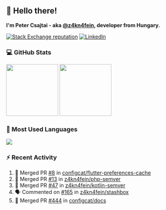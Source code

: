 ## 👋 Hello there!

**I'm Peter Csajtai - aka [@z4kn4fein](https://github.com/z4kn4fein), developer from Hungary.**

[![Stack Exchange reputation](https://img.shields.io/stackexchange/stackoverflow/r/8700582?color=orange&label=reputation&logo=stackoverflow&style=for-the-badge)](https://stackoverflow.com/users/8700582)
[![LinkedIn](https://img.shields.io/badge/linkedin-%230077B5.svg?style=for-the-badge&logo=linkedin&logoColor=white)](https://www.linkedin.com/in/csajtai-p%C3%A9ter-45395341/)

### 💻 GitHub Stats

<div>
  <img height="140px" src="https://github-readme-stats-pcsajtai.vercel.app/api?username=z4kn4fein&show_icons=true&hide_border=true&count_private=true&custom_title=Stats&theme=dracula&line_height=24&hide_title=true">
  <img height="140px" src="https://streak-stats.demolab.com?user=z4kn4fein&theme=dracula&hide_border=true">
  
</div>

### :toolbox: Most Used Languages

<img src="https://github-readme-stats-pcsajtai.vercel.app/api/top-langs/?username=z4kn4fein&theme=dracula&hide_border=true&layout=compact&langs_count=8&hide_title=true">

### :zap: Recent Activity

<!--START_SECTION:activity-->
1. 🎉 Merged PR [#8](https://github.com/configcat/flutter-preferences-cache/pull/8) in [configcat/flutter-preferences-cache](https://github.com/configcat/flutter-preferences-cache)
2. 🎉 Merged PR [#13](https://github.com/z4kn4fein/php-semver/pull/13) in [z4kn4fein/php-semver](https://github.com/z4kn4fein/php-semver)
3. 🎉 Merged PR [#47](https://github.com/z4kn4fein/kotlin-semver/pull/47) in [z4kn4fein/kotlin-semver](https://github.com/z4kn4fein/kotlin-semver)
4. 🗣 Commented on [#165](https://github.com/z4kn4fein/stashbox/issues/165#issuecomment-2137612607) in [z4kn4fein/stashbox](https://github.com/z4kn4fein/stashbox)
5. 🎉 Merged PR [#444](https://github.com/configcat/docs/pull/444) in [configcat/docs](https://github.com/configcat/docs)
<!--END_SECTION:activity-->
